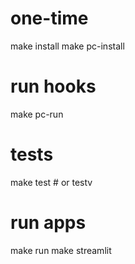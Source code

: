 # one-time

make install
make pc-install

# run hooks

make pc-run

# tests

make test # or testv

# run apps

make run
make streamlit
